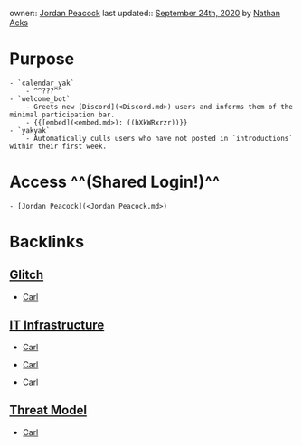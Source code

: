 owner:: [Jordan Peacock](<Jordan Peacock.md>)
last updated:: [September 24th, 2020](<September 24th, 2020.md>) by [Nathan Acks](<Nathan Acks.md>)
# Purpose
    - `calendar_yak`
        - ^^???^^
    - `welcome_bot`
        - Greets new [Discord](<Discord.md>) users and informs them of the minimal participation bar.
        - {{[embed](<embed.md>): ((hXkWRxrzr))}}
    - `yakyak`
        - Automatically culls users who have not posted in `introductions` within their first week.
# Access ^^(Shared Login!)^^
    - [Jordan Peacock](<Jordan Peacock.md>)

# Backlinks
## [Glitch](<Glitch.md>)
- [Carl](<Carl.md>)

## [IT Infrastructure](<IT Infrastructure.md>)
- [Carl](<Carl.md>)

- [Carl](<Carl.md>)

- [Carl](<Carl.md>)

## [Threat Model](<Threat Model.md>)
- [Carl](<Carl.md>)

